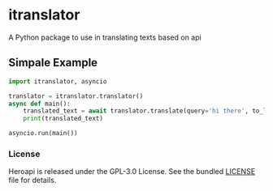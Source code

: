 # itranslator
A Python package to use in translating texts based on api

## Simpale Example
```python
import itranslator, asyncio

translator = itranslator.translator()
async def main():
    translated_text = await translator.translate(query='hi there', to_lang='fa')
    print(translated_text)

asyncio.run(main())
```

### License
Heroapi is released under the GPL-3.0 License. See the bundled [LICENSE](https://github.com/metect/itranslate/blob/main/LICENSE) file for details.
